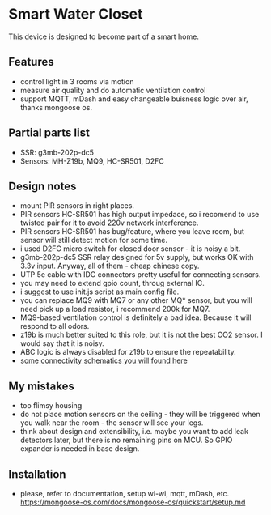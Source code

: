 # Smart Water Closet
This device is designed to become part of a smart home.

## Features
- control light in 3 rooms via motion
- measure air quality and do automatic ventilation control
- support MQTT, mDash and easy changeable buisness logic over air, thanks mongoose os.

## Partial parts list
- SSR: g3mb-202p-dc5
- Sensors: MH-Z19b, MQ9, HC-SR501, D2FC

## Design notes
- mount PIR sensors in right places.
- PIR sensors HC-SR501 has high output impedace, so i recomend to use twisted pair for it to avoid 220v network interference.
- PIR sensors HC-SR501 has bug/feature, where you leave room, but sensor will still detect motion for some time.
- i used D2FC micro switch for closed door sensor - it is noisy a bit.
- g3mb-202p-dc5 SSR relay designed for 5v supply, but works OK with 3.3v input. Anyway, all of them - cheap chinese copy.
- UTP 5e cable with IDC connectors pretty useful for connecting sensors.
- you may need to extend gpio count, throug external IC.
- i suggest to use init.js script as main config file.
- you can replace MQ9 with MQ7 or any other MQ* sensor, but you will need pick up a load resistor, i recommend 200k for MQ7.
- MQ9-based ventilation control is definitely a bad idea. Because it will respond to all odors.
- z19b is much better suited to this role, but it is not the best CO2 sensor. I would say that it is noisy.
- ABC logic is always disabled for z19b to ensure the repeatability.
- [some connectivity schematics you will found here](docs)

## My mistakes
- too flimsy housing
- do not place motion sensors on the ceiling - they will be triggered when you walk near the room - the sensor will see your legs.
- think about design and extensibility, i.e. maybe you want to add leak detectors later, but there is no remaining pins on MCU. So GPIO expander is needed in base design.

## Installation
- please, refer to documentation, setup wi-wi, mqtt, mDash, etc. https://mongoose-os.com/docs/mongoose-os/quickstart/setup.md
